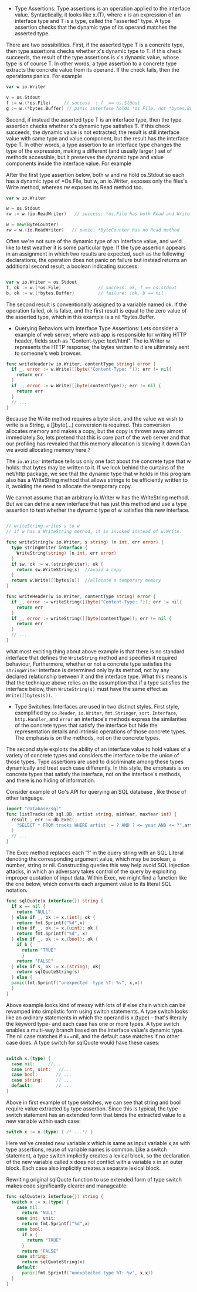 - Type Assertions: Type assertions is an operation applied to the interface value. Syntactically, it looks like x.(T), where x is an expression of an interface type and T is a type, called the "asserted" type. A type assertion checks that the dynamic type of its operand matches the asserted type.

There are two possibilities. First, if the asserted type T is a concrete type, then type assertions checks whether x's dynamic type to T. if this check succeeds, the result of the type assertions is x's dynamic value, whose type is of course T. In other words, a type assertion to a concrete type extracts the concrete value from its operand. If the check fails, then the operations panics. For example

```go
var w io.Writer

v = os.Stdout
f := w.(*os.File)     // success  : f  == os.Stdout
g := w.(*bytes.Buffer) // panic interface holds *os.File, not *bytes.Buffer
```

Second, if instead the asserted type T is an interface type, then the type assertion checks whether x's dynamic type satisfies T. If this check succeeds, the dynamic value is not extracted; the result is still interface value with same type and value component, but the result has the interface type T. In other words, a type assertion to an interface type changes the type of the expression, making a different (and usually larger ) set of methods accessible, but it preserves the dynamic type and value components inside the interface value. For example

After the first type assertion below, both w and rw hold os.Stdout so each has a dynamic type of \*Os.File, but w, an io.Writer, exposes only the files's Write method, whereas rw exposes its Read method too.

```go
var w io.Writer

w = os.Stdout
rw := w.(io.ReadWriter)   // success: *os.File has both Read and Write

w = new(ByteCounter)
rw = w.(io.ReadWriter)   // panic: *ByteCounter has no Read method

```

Often we're not sure of the dynamic type of an interface value, and we'd like to test weather it is some particular type. If the type assertion appears in an assignment in which two results are expected, such as the following declarations, the operation does not panic on failure but instead returns an additional second result, a boolean indicating success:

```go

var w io.Writer = os.Stdout
f, ok := w.(*os.File)              // success: ok, f == os.stdout
b, ok := w.(*bytes.Buffer)         // failure: !ok, b == nil
```

The second result is conventionally assigned to a variable named ok. If the operation failed, ok is false, and the first result is equal to the zero value of the asserted type, which in this example is a nil \*bytes.Buffer.

- Querying Behaviors with Interface Type Assertions: Lets consider a example of web server, where web app is responsible for writing HTTP header, fields such as "Content-type: text/html". The io.Writer w represents the HTTP response; the bytes written to it are ultimately sent to someone's web browser.

```go
func writeHeader(w io.Writer, contentType string) error {
  if _, error := w.Write([]byte("Content-Type: ")); err != nil{
    return err
  }
  if _, error := w.Write([]byte(contentType)); err != nil {
    return err
  }
  // ...
}
```

Because the Write method requires a byte slice, and the value we wish to write is a String, a []byte(...) conversion is required. This conversion allocates memory and makes a copy, but the copy is thrown away almost immediately.So, lets pretend that this is core part of the web server and that our profiling has revealed that this memory allocation is slowing it down.Can we avoid allocating memory here ?

The `io.Writer` interface tells us only one fact about the concrete type that w holds: that bytes may be written to it. If we look behind the curtains of the net/http package, we see that the dynamic type that w holds in this program also has a WriteString method that allows strings to be efficiently written to it, avoiding the need to allocate the temporary copy.

We cannot assume that an arbitrary io.Writer w has the WriteString method. But we can define a new interface that has just this method and use a type assertion to test whether the dynamic type of w satisfies this new interface.

```go

// writeString writes s to w
// if w has a WriteString method, it is invoked instead of w.Write.

func writeString(w io.Writer, s string) (n int, err error) {
  type stringWriter interface {
    WriteString(string) (n int, err error)
  }
  if sw, ok := w.(stringWriter); ok {
    return sw.WriteString(s)  //avoid a copy
  }
  return w.Write([]bytes(s))  //allocate a temporary memory
}

func writeHeader(w io.Writer, contentType string) error {
  if _, error := writeString([]byte("Content-Type: ")); err != nil{
    return err
  }
  if _, error := writeString([]byte(contentType)); err != nil {
    return err
  }
  // ...
}

```

what most exciting thing about above example is that there is no standard interface that defines the `WriteString` method and specifies it required behaviour, Furthermore, whether or not a concrete type satisfies the `stringWriter` interface is determined only by its method, not by any declared relationship between it and the interface type. What this means is that the technique above relies on the assumption that if a type satisfies the interface below, then `WriteString(s)` must have the same effect as `Write([]bytes(s))`.

- Type Switches: Interfaces are used in two distinct styles. First style, exemplified by `io.Reader`, `io.Writer`, `fmt.Stringer`, `sort.Interface`, `http.Handler`, and `error` an interface's methods express the similarities of the concrete types that satisfy the interface but hide the representation details and intrinsic operations of those concrete types. The emphasis is on the methods, not on the concrete types.

The second style exploits the ability of an interface value to hold values of a variety of concrete types and considers the interface to be the union of those types. Type assertions are used to discriminate among these types dynamically and treat each case differently. In this style, the emphasis is on concrete types that satisfy the interface, not on the interface's methods, and there is no hiding of information.

Consider example of Go's API for querying an SQL database , like those of other language.

```go
import "database/sql"
func listTracks(db sql.DB, artist string, minYear, maxYear int) {
  result , err := db.Exec(
    "SELECT * FROM tracks WHERE artist  = ? AND ? <= year AND <= ?",artist, minYear, maxYear
  )
  // ...
}
```

The Exec method replaces each '?' in the query string with an SQL Literal denoting the corresponding argument value, which may be boolean, a number, string or nil. Constructing queries this way help avoid SQL injection attacks, in which an adversary takes control of the query by exploiting improper quotation of input data. Within Exec, we might find a function like the one below, which converts each argument value to its literal SQL notation.

```go
func sqlQuote(x interface{}) string {
  if x == nil {
    return "NULL"
  } else if _, ok := x.(int); ok {
    return fmt.Sprintf("%d",x)
  } else if _, ok := x.(uint); ok {
    return fmt.Sprintf("%d", x)
  } else if _, ok := x.(bool); ok {
    if b {
      return "TRUE"
      }
    return "FALSE"
  } else if s, ok := x.(string); ok{
    return sqlQuoteString(s)
  } else {
  panic(fmt.Sprintf("unexpected  type %T: %v", x,x))
  }
}
```

Above example looks kind of messy with lots of if else chain which can be revamped into simplistic form using switch statements. A type switch looks like an ordinary statements in which the operand is x.(type) - that's literally the keyword type- and each case has one or more types. A type switch enables a multi-way branch based on the interface value's dynamic type. The nil case matches if x==nil, and the default case matches if no other case does. A type switch for sqlQuote would have these cases:

```go

switch x.(type) {
  case nil:     //...
  case int, uint:   //...
  case bool:       // ...
  case string:     // ...
  default:         // ...
}

```

Above in first example of type switches, we can see that string and bool require value extracted by type assertion. Since this is typical, the type switch statement has an extended form that binds the extracted value to a new variable within each case:

```go
switch x := x.(type) { /* ...*/ }
```

Here we've created new variable x which is same as input variable x;as with type assertions, reuse of variable names is common. Like a switch statement, a type switch implicitly creates a lexical block, so the declaration of the new variable called x does not conflict with a variable x in an outer block. Each case also implicitly creates a separate lexical block.

Rewriting original sqlQuote function to use extended form of type switch makes code significantly clearer and manageable:

```go
func sqlQuote(x interface{}) string {
  switch x := x.(type) {
    case nil:
      return "NULL"
    case int, unit:
      return fmt.Sprintf("%d",x)
    case bool:
      if x {
        return "TRUE"
      }
      return "FALSE"
    case string:
      return sqlQuoteString(x)
    default:
      panic(fmt.Sprintf("unexptected type %T: %v", x,x))
  }
}
```
